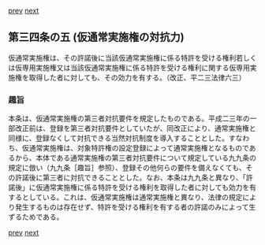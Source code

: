 [prev](/specific/markdowns/特許法/042_Mp-Ch_2-At_34_4.md)
[next](/specific/markdowns/特許法/044_Mp-Ch_2-At_35.md)
## 第三四条の五 (仮通常実施権の対抗力)
仮通常実施権は、その許諾後に当該仮通常実施権に係る特許を受ける権利若しくは仮専用実施権又は当該仮通常実施権に係る特許を受ける権利に関する仮専用実施権を取得した者に対しても、その効力を有する。（改正、平二三法律六三）

### 趣旨
本条は、仮通常実施権の第三者対抗要件を規定したものである。平成二三年の一部改正前は、登録を第三者対抗要件としていたが、同改正により、通常実施権と同様に、登録なくして対抗できる当然対抗制度を導入することとした。すなわち、仮通常実施権は、対象特許権の設定登録によって通常実施権となるものであるから、本体である通常実施権の第三者対抗要件について規定している九九条の規定に倣い（九九条［趣旨］参照）、登録その他何らの要件を備えなくても、その許諾後に第三者に対抗できることとした。なお、本条は九九条と異なり、「許諾後」に仮通常実施権に係る特許を受ける権利を取得した者に対しても効力を有するとしている。これは、仮通常実施権は通常実施権と異なり、法律の規定により発生するものは存在せず、特許を受ける権利を有する者の許諾のみによって生ずるためである。

[prev](/specific/markdowns/特許法/042_Mp-Ch_2-At_34_4.md)
[next](/specific/markdowns/特許法/044_Mp-Ch_2-At_35.md)